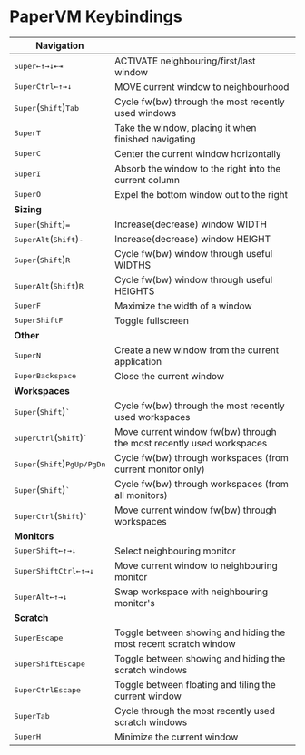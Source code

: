 # PaperVM Keybindings

| **Navigation**                                                        |                                                                       |
| ------                                                                | -------                                                               |
| <kbd>Super</kbd><kbd>←↑→↓⇤⇥</kbd>                                     | ACTIVATE neighbouring/first/last window                               |
| <kbd>Super</kbd><kbd>Ctrl</kbd><kbd>←↑→↓</kbd>                        | MOVE current window to neighbourhood                                  |
| <kbd>Super</kbd>(<kbd>Shift</kbd>)<kbd>Tab</kbd>                      | Cycle fw(bw) through the most recently used windows                   |
| <kbd>Super</kbd><kbd>T</kbd>                                          | Take the window, placing it when finished navigating                  |
| <kbd>Super</kbd><kbd>C</kbd>                                          | Center the current window horizontally                                |
| <kbd>Super</kbd><kbd>I</kbd>                                          | Absorb the window to the right into the current column                |
| <kbd>Super</kbd><kbd>O</kbd>                                          | Expel the bottom window out to the right                              |
| **Sizing**                                                            |                                                                       |
| <kbd>Super</kbd>(<kbd>Shift</kbd>)<kbd>=</kbd>                        | Increase(decrease) window WIDTH                                       |
| <kbd>Super</kbd><kbd>Alt</kbd>(<kbd>Shift</kbd>)<kbd>-</kbd>          | Increase(decrease) window HEIGHT                                      |
| <kbd>Super</kbd>(<kbd>Shift</kbd>)<kbd>R</kbd>                        | Cycle fw(bw) window through useful WIDTHS                             |
| <kbd>Super</kbd><kbd>Alt</kbd>(<kbd>Shift</kbd>)<kbd>R</kbd>          | Cycle fw(bw) window through useful HEIGHTS                            |
| <kbd>Super</kbd><kbd>F</kbd>                                          | Maximize the width of a window                                        |
| <kbd>Super</kbd><kbd>Shift</kbd><kbd>F</kbd>                          | Toggle fullscreen                                                     |
| **Other**                                                             |                                                                       |
| <kbd>Super</kbd><kbd>N</kbd>                                          | Create a new window from the current application                      |
| <kbd>Super</kbd><kbd>Backspace</kbd>                                  | Close the current window                                              |
| **Workspaces**                                                        |                                                                       |
| <kbd>Super</kbd>(<kbd>Shift</kbd>)<kbd>`</kbd>                        | Cycle fw(bw) through the most recently used workspaces                |
| <kbd>Super</kbd><kbd>Ctrl</kbd>(<kbd>Shift</kbd>)<kbd>`</kbd>         | Move current window fw(bw) through the most recently used workspaces  |
| <kbd>Super</kbd>(<kbd>Shift</kbd>)<kbd>PgUp/PgDn</kbd>                | Cycle fw(bw) through workspaces (from current monitor only)           |
| <kbd>Super</kbd>(<kbd>Shift</kbd>)<kbd>`</kbd>                        | Cycle fw(bw) through workspaces (from all monitors)                   |
| <kbd>Super</kbd><kbd>Ctrl</kbd>(<kbd>Shift</kbd>)<kbd>`</kbd>         | Move current window fw(bw) through workspaces                         |
| **Monitors**                                                          |                                                                       |
| <kbd>Super</kbd><kbd>Shift</kbd><kbd>←↑→↓</kbd>                       | Select neighbouring monitor                                           |
| <kbd>Super</kbd><kbd>Shift</kbd><kbd>Ctrl</kbd><kbd>←↑→↓</kbd>        | Move current window to neighbouring monitor                           |
| <kbd>Super</kbd><kbd>Alt</kbd><kbd>←↑→↓</kbd>                         | Swap workspace with neighbouring monitor's                            |
| **Scratch**                                                           |                                                                       |
| <kbd>Super</kbd><kbd>Escape</kbd>                                     | Toggle between showing and hiding the most recent scratch window      |
| <kbd>Super</kbd><kbd>Shift</kbd><kbd>Escape</kbd>                     | Toggle between showing and hiding the scratch windows                 |
| <kbd>Super</kbd><kbd>Ctrl</kbd><kbd>Escape</kbd>                      | Toggle between floating and tiling the current window                 |
| <kbd>Super</kbd><kbd>Tab</kbd>                                        | Cycle through the most recently used scratch windows                  |
| <kbd>Super</kbd><kbd>H</kbd>                                          | Minimize the current window                                           |
